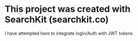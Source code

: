 # This project was created with SearchKit (searchkit.co)

I have attempted here to integrate login/Auth with JWT tokens
